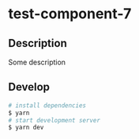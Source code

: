 # test-component-7

## Description

Some description

## Develop

```bash
# install dependencies
$ yarn
# start development server
$ yarn dev
```